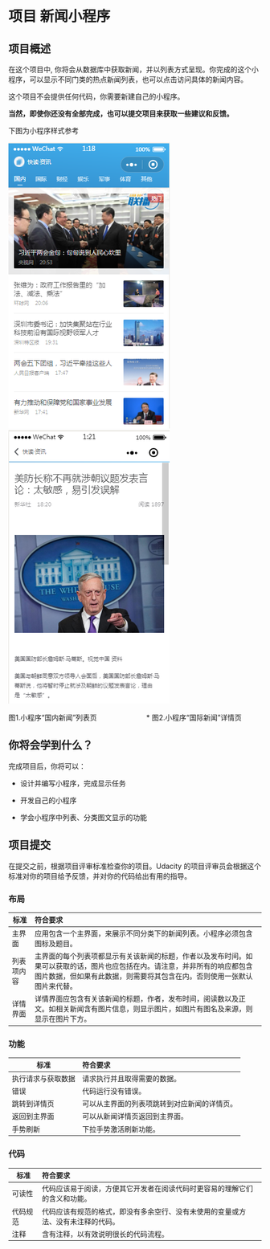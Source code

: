 项目 新闻小程序
=====

项目概述
----

在这个项目中, 你将会从数据库中获取新闻，并以列表方式呈现。你完成的这个小程序，可以显示不同门类的热点新闻列表，也可以点击访问具体的新闻内容。

这个项目不会提供任何代码，你需要新建自己的小程序。

**当然，即使你还没有全部完成，也可以提交项目来获取一些建议和反馈。**

下图为小程序样式参考

![alt text](https://github.com/CheneyZeng/test/blob/master/%E5%9B%BD%E5%86%85.PNG "国内新闻列表")
![alt text](https://github.com/CheneyZeng/test/blob/master/%E5%9B%BD%E9%99%85%E6%96%B0%E9%97%BB%E5%86%85%E5%AE%B9.PNG "国际新闻内容")

图1.小程序“国内新闻”列表页                                * 图2.小程序“国际新闻”详情页



你将会学到什么？
----

完成项目后，你将可以：

*  设计并编写小程序，完成显示任务

*  开发自己的小程序

*  学会小程序中列表、分类图文显示的功能


项目提交
-----
在提交之前，根据项目评审标准检查你的项目。Udacity 的项目评审员会根据这个标准对你的项目给予反馈，并对你的代码给出有用的指导。

### 布局
| 标准 | 符合要求 |
| ------------- |:-------------|
| 主界面      | 应用包含一个主界面，来展示不同分类下的新闻列表。小程序必须包含图标及题目。 |
| 列表项内容 | 主界面的每个列表项都显示有关该新闻的标题，作者以及发布时间。如果可以获取的话，图片也应包括在内。请注意，并非所有的响应都包含图片数据，但如果有此数据，则需要将其包含在内。否则使用一张默认图片来代替。 |
|详情界面   | 详情界面应包含有关该新闻的标题，作者，发布时间，阅读数以及正文。如相关新闻含有图片信息，则显示图片，如图片有图名及来源，则显示在图片下方。 |

### 功能
| 标准 | 符合要求 |
| ------------- |:-------------|
| 执行请求与获取数据 | 请求执行并且取得需要的数据。 |
| 错误 | 代码运行没有错误。 |
| 跳转到详情页 | 可以从主界面的列表项跳转到对应新闻的详情页。 |
| 返回到主界面 | 可以从新闻详情页返回到主界面。 |
| 手势刷新 | 下拉手势激活刷新功能。 |

### 代码
| 标准 | 符合要求 |
| ------------- |:-------------|
| 可读性 | 代码应该易于阅读，方便其它开发者在阅读代码时更容易的理解它们的含义和功能。 |
| 代码规范 | 代码应该有规范的格式，即没有多余空行、没有未使用的变量或方法、没有未注释的代码。 |
| 注释 | 含有注释，以有效说明很长的代码流程。 |



